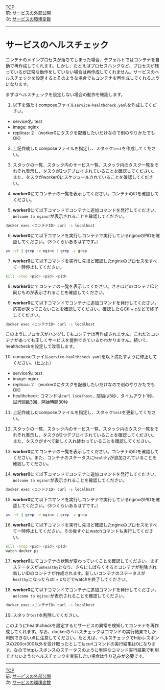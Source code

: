 [TOP](../README.md)   
前: [サービスの外部公開](./swarm-service-expose.md)  
次: [サービスの環境変数](./swarm-service-env.md)  

---

# サービスのヘルスチェック

コンテナのメインプロセスが落ちてしまった場合、デフォルトではコンテナを自動で再作成してくれます。しかし、たとえばプロセスハングなど、プロセスが残っているが正常な動作をしていない場合は再作成してくれません。サービスのヘルスチェックを設定するとそのような場合でもコンテナを再作成してくれるようになります。

まずはヘルスチェックを設定しない場合の動作を確認します。

1. 以下を満たすcomposeファイル`service-healthcheck.yaml`を作成してください。

- service名: test
- image: nginx
- replicas: 2　(worker0にタスクを配置したいだけなので別のやりかたでもOK)

2. 上記作成したcomposeファイルを指定し、スタック`test`を作成してください。

3. スタックの一覧、スタック内のサービス一覧、スタック内のタスク一覧をそれぞれ表示し、タスクが2つデプロイされていることを確認してください。また、タスクがworker0にスケジュールされていることを確認してください。

4. **worker0**にてコンテナの一覧を表示してください。コンテナのIDを確認してください。

5. **worker0**にて以下コマンドでコンテナに追加コマンドを発行してください。`Welcome to nginx!`が表示されることを確認してください。

``` sh
docker exec <コンテナID> curl -s localhost
```

6. **worker0**にて以下コマンドを実行しコンテナで実行しているnginxのPIDを確認してください。（3つくらいあるはずです。）

``` sh
ps -ef | grep -e nginx | grep -v grep
```

7. **worker0**にて以下コマンドを実行し先ほど確認したnginxのプロセスをすべて一時停止してください。

``` sh
kill -stop <pid> <pid> <pid>
```

8. **worker0**にてコンテナの一覧を表示してください。さきほどのコンテナIDと同じものが表示されることを確認してください。

9. **worker0**にて以下コマンドでコンテナに追加コマンドを発行してください。応答が返ってこないことを確認してください。確認したらCtl + cなどで終了してください。

``` sh
docker exec <コンテナID> curl -s localhost
```

このようにプロセスがハングしてもコンテナは再作成されません。これだとコンテナがあっても正しくサービスを提供できているかわかりません。続いて、healthcheckを設定して改善します。

10. composeファイル`service-healthcheck.yaml`を以下満たすように修正してください。（[ヒント](https://docs.docker.com/compose/compose-file/compose-file-v3/#healthcheck)）

- service名: test
- image: nginx
- replicas: 2　(worker0にタスクを配置したいだけなので別のやりかたでもOK)
- healthcheck: コマンドは`curl localhost`、間隔は5秒、タイムアウト1秒、試行回数3回、開始時間30秒

11. 上記作成したcomposeファイルを指定し、スタック`test`を更新してください。

12. スタックの一覧、スタック内のサービス一覧、スタック内のタスク一覧をそれぞれ表示し、タスクが2つデプロイされていることを確認してください。また、タスクがすべて新しく入れ替わっていることを確認してください。

13. **worker0**にてコンテナの一覧を表示してください。コンテナのIDを確認してください。また、コンテナのステータスに`healthy`が追加されていることを確認してください。

14. **worker0**にて以下コマンドでコンテナに追加コマンドを発行してください。`Welcome to nginx!`が表示されることを確認してください。

``` sh
docker exec <コンテナID> curl -s localhost
```

15. **worker0**にて以下コマンドを実行しコンテナで実行しているnginxのPIDを確認してください。（3つくらいあるはずです。）

``` sh
ps -ef | grep -e nginx | grep -v grep
```

16. **worker0**にて以下コマンドを実行し先ほど確認したnginxのプロセスをすべて一時停止してください。その後すぐにwatchコマンドも実行してください。

``` sh
kill -stop <pid> <pid> <pid>
watch docker ps
```

17. **worker0**にてコンテナの状態が変わっていくことを確認してください。まずステータスが`unhealthy`となり、さらにしばらくするとコンテナが削除され新しいIDのコンテナが作成されます。新しいコンテナのステータスが`healthy`になったらctl + cなどでwatchを終了してください。

18. **worker0**にて以下コマンドでコンテナに追加コマンドを発行してください。`Welcome to nginx!`が表示されることを確認してください。

``` sh
docker exec <コンテナID> curl -s localhost
```

19. スタック`test`を削除してください。

このようにhealthcheckを設定するとサービスの異常を検知してコンテナを再作成してくれます。なお、dockerのヘルスチェックはコマンドの実行結果でしか判別できない点に注意してください。たとえば、ヘルスチェックでhttpレスポンスの200or300以外を受け取ったとしてもcurlコマンドの実行結果は0になります。なのでhttpレスポンスのステータスのように単純なコマンド実行結果で判別できないようなヘルスチェックを実装したい場合は作り込みが必要です。

---

[TOP](../README.md)   
前: [サービスの外部公開](./swarm-service-expose.md)  
次: [サービスの環境変数](./swarm-service-env.md)  